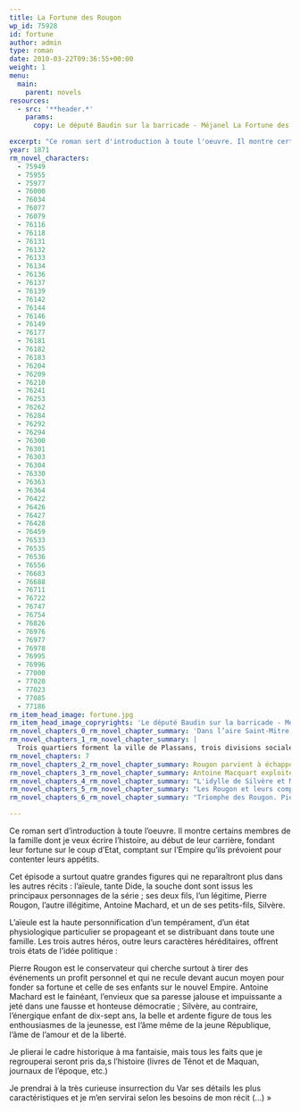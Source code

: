 ```yaml
---
title: La Fortune des Rougon
wp_id: 75928
id: fortune
author: admin
type: roman
date: 2010-03-22T09:36:55+00:00
weight: 1
menu:
  main:
    parent: novels
resources:
  - src: '**header.*'
    params:
      copy: Le député Baudin sur la barricade - Méjanel La Fortune des Rougon 1871

excerpt: "Ce roman sert d'introduction à toute l'oeuvre. Il montre certains membres de la famille dont je veux écrire l'histoire, au début de leur carrière, fondant leur fortune sur le coup d'Etat, comptant sur l'Empire qu'ils prévoient pour contenter leurs appétits. - Émile Zola"
year: 1871
rm_novel_characters:
  - 75949
  - 75955
  - 75977
  - 76000
  - 76034
  - 76077
  - 76079
  - 76116
  - 76118
  - 76131
  - 76132
  - 76133
  - 76134
  - 76136
  - 76137
  - 76139
  - 76142
  - 76144
  - 76146
  - 76149
  - 76177
  - 76181
  - 76182
  - 76183
  - 76204
  - 76209
  - 76210
  - 76241
  - 76253
  - 76262
  - 76284
  - 76292
  - 76294
  - 76300
  - 76301
  - 76303
  - 76304
  - 76330
  - 76363
  - 76364
  - 76422
  - 76426
  - 76427
  - 76428
  - 76459
  - 76533
  - 76535
  - 76536
  - 76556
  - 76683
  - 76688
  - 76711
  - 76722
  - 76747
  - 76754
  - 76826
  - 76976
  - 76977
  - 76978
  - 76995
  - 76996
  - 77000
  - 77020
  - 77023
  - 77085
  - 77186
rm_item_head_image: fortune.jpg
rm_item_head_image_copryrights: 'Le député Baudin sur la barricade - Méjanel'
rm_novel_chapters_0_rm_novel_chapter_summary: 'Dans l’aire Saint-Mitre, ancien cimetière de Plassans, reconverti en terrain vague, s’aiment Silvère et Miette. Ce sont deux enfants qui vont rejoindre les insurgés républicain de la région : le coup d’état vient d’exploser à Paris.'
rm_novel_chapters_1_rm_novel_chapter_summary: |
  Trois quartiers forment la ville de Plassans, trois divisions sociales puisque elles hébergent respectivement une aristocratie vieillissante et cléricale, une bourgeoisie installée et le peuple, fait de petit-bourgeois frustrés. Les enfants d'<a href="#/personnage/fouque-adelaide-tante-dide/" target="_self">Adélaïde Fouque</a> en font partie. Mère d'un fils légitime, <a title="Pierre Rougon" href="#/personnage/rougon-pierre/">Pierre Rougon</a>, et de deux bâtards, <a href="#/personnage/macquart-antoine/">Antoine</a> et <a href="#/personnage/macquart-ursule/">Ursule</a> Macquart, tante Dide fait figure d'ancêtre. Son fils Pierre a épousé Félicité avec qui il a eu trois fils, Eugène, avocat devenu parisien, Aristide, journaliste, et Pascal qui sera médecin. La pièce jaune où les Rougon tiennent salon est déjà un peu populaire.
rm_novel_chapters: 7
rm_novel_chapters_2_rm_novel_chapter_summary: Rougon parvient à échapper aux insurgés pendant que d’autres se font écraser.
rm_novel_chapters_3_rm_novel_chapter_summary: Antoine Macquart exploite sa femme Fine et leurs trois enfants Lisa, Gervaise et Jean. Républicain par opportunisme, il occupe la mairie.
rm_novel_chapters_4_rm_novel_chapter_summary: "L'idylle de Silvère et Miette s'achève tragiquement. Miette est tuée pendant l'affrontement entre les troupes et les insurgés."
rm_novel_chapters_5_rm_novel_chapter_summary: "Les Rougon et leurs complices ont désormais champs libre pour posséder Plassans. La mairie est reprise. Le succès du coup d'état lui étant confirmé par son fils Eugène, Félicité pousse Macquart à trahir ses amis."
rm_novel_chapters_6_rm_novel_chapter_summary: "Triomphe des Rougon. Pierre se voit remettre la légion d'honneur et le poste de receveur tant convoité par Félicité. Rengade, un gendarme que Silvère avait éborgné pendant l'insurrection, retrouve l'enfant et le tue."

---
```

Ce roman sert d&rsquo;introduction à toute l&rsquo;oeuvre. Il montre certains membres de la famille dont je veux écrire l&rsquo;histoire, au début de leur carrière, fondant leur fortune sur le coup d&rsquo;Etat, comptant sur l&rsquo;Empire qu&rsquo;ils prévoient pour contenter leurs appétits.

Cet épisode a surtout quatre grandes figures qui ne reparaîtront plus dans les autres récits : l&rsquo;aïeule, tante Dide, la souche dont sont issus les principaux personnages de la série ; ses deux fils, l&rsquo;un légitime, Pierre Rougon, l&rsquo;autre illégitime, Antoine Machard, et un de ses petits-fils, Silvère.

L&rsquo;aïeule est la haute personnification d&rsquo;un tempérament, d&rsquo;un état physiologique particulier se propageant et se distribuant dans toute une famille. Les trois autres héros, outre leurs caractères héréditaires, offrent trois états de l&rsquo;idée politique :

Pierre Rougon est le conservateur qui cherche surtout à tirer des événements un profit personnel et qui ne recule devant aucun moyen pour fonder sa fortune et celle de ses enfants sur le nouvel Empire. Antoine Machard est le fainéant, l&rsquo;envieux que sa paresse jalouse et impuissante a jeté dans une fausse et honteuse démocratie ; Silvère, au contraire, l&rsquo;énergique enfant de dix-sept ans, la belle et ardente figure de tous les enthousiasmes de la jeunesse, est l&rsquo;âme même de la jeune République, l&rsquo;âme de l&rsquo;amour et de la liberté.

Je plierai le cadre historique à ma fantaisie, mais tous les faits que je regrouperai seront pris da,s l&rsquo;histoire (livres de Ténot et de Maquan, journaux de l&rsquo;époque, etc.)

Je prendrai à la très curieuse insurrection du Var ses détails les plus caractéristiques et je m&rsquo;en servirai selon les besoins de mon récit (&#8230;)&nbsp;&raquo;
